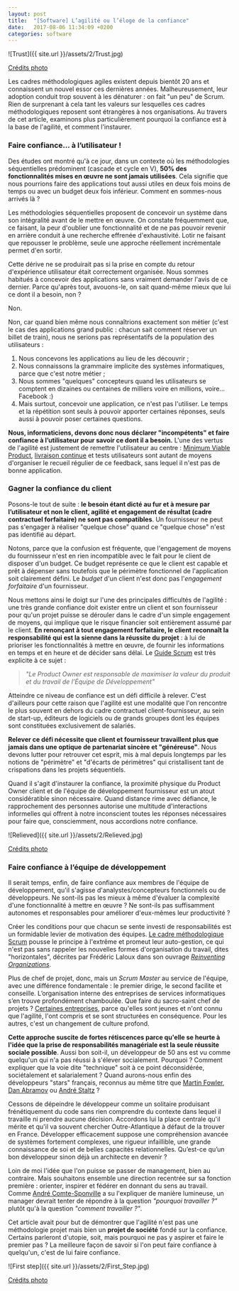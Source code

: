 ```yaml
---
layout: post
title:  "[Software] L’agilité ou l’éloge de la confiance"
date:   2017-08-06 11:34:09 +0200
categories: software
---
```


![Trust]({{ site.url }}/assets/2/Trust.jpg)

[Crédits photo](https://pxhere.com/fr/photo/1402678)

Les cadres méthodologiques agiles existent depuis bientôt 20 ans et connaissent un nouvel essor ces dernières années. Malheureusement, leur adoption conduit trop souvent à les dénaturer : on fait "un peu" de Scrum. Rien de surprenant à cela tant les valeurs sur lesquelles ces cadres méthodologiques reposent sont étrangères à nos organisations. Au travers de cet article, examinons plus particulièrement pourquoi la confiance est à la base de l'agilité, et comment l'instaurer.


### Faire confiance… à l’utilisateur !

Des études ont montré qu'à ce jour, dans un contexte où les méthodologies séquentielles prédominent (cascade et cycle en V), __50% des fonctionnalités mises en œuvre ne sont jamais utilisées__. Cela signifie que nous pourrions faire des applications tout aussi utiles en deux fois moins de temps ou avec un budget deux fois inférieur. Comment en sommes-nous arrivés là ?

Les méthodologies séquentielles proposent de concevoir un système dans son intégralité avant de le mettre en œuvre. On constate fréquemment que, ce faisant, la peur d'oublier une fonctionnalité et de ne pas pouvoir revenir en arrière conduit à une recherche effrenée d'exhaustivité. Lotir ne faisant que repousser le problème, seule une approche réellement incrémentale permet d'en sortir.

Cette dérive ne se produirait pas si la prise en compte du retour d'expérience utilisateur était correctement organisée. Nous sommes habitués à concevoir des applications sans vraiment demander l'avis de ce dernier. Parce qu'après tout, avouons-le, on sait quand-même mieux que lui ce dont il a besoin, non ?

Non.

Non, car quand bien même nous connaîtrions exactement son métier (c'est le cas des applications grand public : chacun sait comment réserver un billet de train), nous ne serions pas représentatifs de la population des utilisateurs :
1. Nous concevons les applications au lieu de les découvrir ;
2. Nous connaissons la grammaire implicite des systèmes informatiques, parce que c'est notre métier ;
3. Nous sommes "quelques" concepteurs quand les utilisateurs se comptent en dizaines ou centaines de milliers voire en millions, voire... Facebook :)
4. Mais surtout, concevoir une application, ce n'est pas l'utiliser. Le temps et la répétition sont seuls à pouvoir apporter certaines réponses, seuls aussi à pouvoir poser certaines questions.

__Nous, informaticiens, devons donc nous déclarer "incompétents" et faire confiance à l’utilisateur pour savoir ce dont il a besoin.__ L'une des vertus de l'agilité est justement de remettre l'utilisateur au centre : [Minimum Viable Product](https://en.wikipedia.org/wiki/Minimum_viable_product), [livraison continue](https://en.wikipedia.org/wiki/Continuous_delivery) et tests utilisateurs sont autant de moyens d'organiser le recueil régulier de ce feedback, sans lequel il n'est pas de bonne application.


### Gagner la confiance du client
Posons-le tout de suite : __le besoin étant dicté au fur et à mesure par l’utilisateur et non le client, agilité et engagement de résultat (cadre contractuel forfaitaire) ne sont pas compatibles__. Un fournisseur ne peut pas s'engager à réaliser "quelque chose" quand ce "quelque chose" n'est pas identifié au départ.

Notons, parce que la confusion est fréquente, que l'engagement de moyens du fournisseur n'est en rien incompatible avec le fait pour le client de disposer d'un budget. Ce budget représente ce que le client est capable et prêt à dépenser sans toutefois que le périmètre fonctionnel de l'application soit clairement défini. Le _budget_ d'un client n'est donc pas l'_engagement forfaitaire_ d'un fournisseur.

Nous mettons ainsi le doigt sur l'une des principales difficultés de l'agilité : une très grande confiance doit exister entre un client et son fournisseur pour qu'un projet puisse se dérouler dans le cadre d'un simple engagement de moyens, qui implique que le risque financier soit entièrement assumé par le client. __En renonçant à tout engagement forfaitaire, le client reconnaît la responsabilité qui est la sienne dans la réussite du projet__ : à lui de prioriser les fonctionnalités à mettre en œuvre, de fournir les informations en temps et en heure et de décider sans délai. Le [Guide Scrum](https://www.scrumguides.org/docs/scrumguide/v1/Scrum-Guide-FR.pdf) est très explicite à ce sujet :

> _"Le Product Owner est responsable de maximiser la valeur du produit et du travail de l’Équipe de Développement"_

Atteindre ce niveau de confiance est un défi difficile à relever. C'est d'ailleurs pour cette raison que l'agilité est une modalité que l'on rencontre le plus souvent en dehors du cadre contractuel client-fournisseur, au sein de start-up, éditeurs de logiciels ou de grands groupes dont les équipes sont constituées exclusivement de salariés.

__Relever ce défi nécessite que client et fournisseur travaillent plus que jamais dans une optique de partenariat sincère et "généreuse"__. Nous devons lutter pour retrouver cet esprit, mis à mal depuis longtemps par les notions de "périmètre" et "d'écarts de périmètres" qui cristallisent tant de crispations dans les projets séquentiels.

Quand il s'agit d'instaurer la confiance, la proximité physique du Product Owner client et de l'équipe de développement fournisseur est un atout considératible sinon nécessaire. Quand distance rime avec défiance, le rapprochement des personnes autorise une multitude d'interactions informelles qui offrent à notre inconscient toutes les réponses nécessaires pour faire que, consciemment, nous accordions notre confiance.

![Relieved]({{ site.url }}/assets/2/Relieved.jpg)

[Crédits photo](https://pxhere.com/fr/photo/1341198)


### Faire confiance à l’équipe de développement
Il serait temps, enfin, de faire confiance aux membres de l'équipe de développement, qu'il s'agisse d'analystes/concepteurs fonctionnels ou de développeurs. Ne sont-ils pas les mieux à même d'évaluer la complexité d'une fonctionnalité à mettre en œuvre ? Ne sont-ils pas suffisamment autonomes et responsables pour améliorer d'eux-mêmes leur productivité ?

Créer les conditions pour que chacun se sente investi de responsabilités est un formidable levier de motivation des équipes. [Le cadre méthodologique Scrum](https://www.scrumguides.org/docs/scrumguide/v1/Scrum-Guide-FR.pdf) pousse le principe à l'extrême et promeut leur auto-gestion, ce qui n'est pas sans rappeler les nouvelles formes d'organisation du travail, dites "horizontales", décrites par Frédéric Laloux dans son ouvrage [_Reinventing Organizations_](https://www.amazon.fr/dp/2354561059).

Plus de chef de projet, donc, mais un _Scrum Master_ au service de l'équipe, avec une différence fondamentale : le premier dirige, le second facilite et conseille. L’organisation interne des entreprises de services informatiques s’en trouve profondément chamboulée. Que faire du sacro-saint chef de projets ? [Certaines entreprises](http://www.theodo.fr/), parce qu'elles sont jeunes et n'ont connu que l'agilité, l'ont compris et se sont structurées en conséquence. Pour les autres, c'est un changement de culture profond.

__Cette approche suscite de fortes rétiscences parce qu'elle se heurte à l'idée que la prise de responsabilités managériale est la seule réussite sociale possible__. Aussi bon soit-il, un développeur de 50 ans est vu comme quelqu'un qui n'a pas réussi à s'élever socialement. Pourquoi ? Comment expliquer que la voie dite "technique" soit à ce point déconsidérée, sociétalement et salarialement ? Quand aurons-nous enfin des développeurs "stars" français, reconnus au même titre que [Martin Fowler](https://twitter.com/martinfowler), [Dan Abramov](https://twitter.com/dan_abramov) ou [André Staltz](https://twitter.com/andrestaltz) ?

Cessons de dépeindre le développeur comme un solitaire produisant frénétiquement du code sans rien comprendre du contexte dans lequel il travaille ni prendre aucune décision. Accordons lui la place centrale qu'il mérite et qu'il va souvent chercher Outre-Atlantique à défaut de la trouver en France. Développer efficacement suppose une compréhension avancée de systèmes fortement complexes, une rigueur infaillible,  une grande connaissance de soi et de belles capacités relationnelles. Qu’est-ce qu’un bon développeur sinon déjà un architecte en devenir ?

Loin de moi l'idée que l'on puisse se passer de management, bien au contraire. Mais souhaitons ensemble une direction recentrée sur sa fonction première : orienter, inspirer et fédérer en donnant du sens au travail. Comme [André Comte-Sponville](https://www.youtube.com/watch?v=TBuRaS1L6aI) a su l'expliquer de manière lumineuse, un manager devrait tenter de répondre à la question _"pourquoi travailler ?"_ plutôt qu'à la question _"comment travailler ?"_.


Cet article avait pour but de démontrer que l'agilité n'est pas une méthodologie projet mais bien un __projet de société__ fondé sur la confiance. Certains parleront d'utopie, soit, mais pourquoi ne pas y aspirer et faire le premier pas ? La meilleure façon de savoir si l'on peut faire confiance à quelqu'un, c'est de lui faire confiance.

![First step]({{ site.url }}/assets/2/First_Step.jpg)

[Crédits photo](https://pxhere.com/fr/photo/749593)